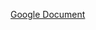 [Google Document](https://docs.google.com/document/d/11ucPogGw1ZDsQ1vbQ4LVABOmmukpszpF4BKVjQj_wZw/edit?usp=sharing)
